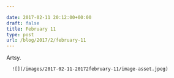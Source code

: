 ```yaml
---

date: 2017-02-11 20:12:00+00:00
draft: false
title: February 11
type: post
url: /blog/2017/2/february-11
---
```


Artsy.


  
      ![](/images/2017-02-11-20172february-11/image-asset.jpeg)

